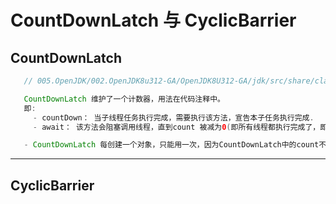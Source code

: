 # CountDownLatch 与  CyclicBarrier
## CountDownLatch
```java
   // 005.OpenJDK/002.OpenJDK8u312-GA/OpenJDK8U312-GA/jdk/src/share/classes/java/util/concurrent/CountDownLatch.java

   CountDownLatch 维护了一个计数器，用法在代码注释中。
   即: 
     - countDown： 当子线程任务执行完成，需要执行该方法，宣告本子任务执行完成.
     - await： 该方法会阻塞调用线程，直到count 被减为0(即所有线程都执行完成了，即所有线程都执行了countDown),该线程由最后一个调用countDown方法的线程唤醒。

   - CountDownLatch 每创建一个对象，只能用一次，因为CountDownLatch中的count不能被重置。

```


---

## CyclicBarrier
